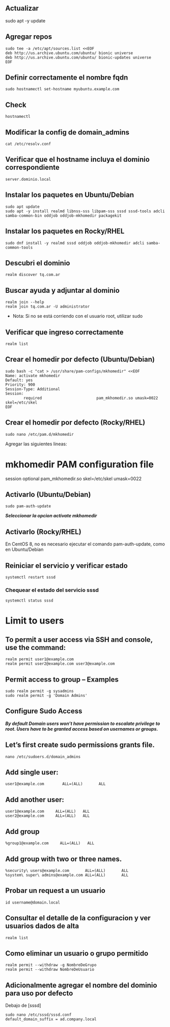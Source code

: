 ## Actualizar
sudo apt -y update

## Agregar repos
```
sudo tee -a /etc/apt/sources.list <<EOF
deb http://us.archive.ubuntu.com/ubuntu/ bionic universe
deb http://us.archive.ubuntu.com/ubuntu/ bionic-updates universe
EOF
```

## Definir correctamente el nombre fqdn
```
sudo hostnamectl set-hostname myubuntu.example.com
```

## Check
```
hostnamectl
```

## Modificar la config de domain_admins
```
cat /etc/resolv.conf
```

## Verificar que el hostname incluya el dominio correspondiente
```
server.dominio.local
```

## Instalar los paquetes en Ubuntu/Debian
```
sudo apt update
sudo apt -y install realmd libnss-sss libpam-sss sssd sssd-tools adcli samba-common-bin oddjob oddjob-mkhomedir packagekit
```

## Instalar los paquetes en Rocky/RHEL
```
sudo dnf install -y realmd sssd oddjob oddjob-mkhomedir adcli samba-common-tools
```

## Descubri el dominio
```
realm discover tq.com.ar
```

## Buscar ayuda y adjuntar al dominio
```
realm join --help
realm join tq.com.ar -U administrator
```
* Nota: Si no se está corriendo con el usuario root, utilizar sudo

## Verificar que ingreso correctamente
```
realm list
```

## Crear el homedir por defecto (Ubuntu/Debian)
```
sudo bash -c "cat > /usr/share/pam-configs/mkhomedir" <<EOF
Name: activate mkhomedir
Default: yes
Priority: 900
Session-Type: Additional
Session:
        required                        pam_mkhomedir.so umask=0022 skel=/etc/skel
EOF
```

## Crear el homedir por defecto (Rocky/RHEL)
```
sudo nano /etc/pam.d/mkhomedir
```
Agregar las siguientes lineas:
# mkhomedir PAM configuration file
session     optional    pam_mkhomedir.so skel=/etc/skel umask=0022

## Activarlo (Ubuntu/Debian)
```
sudo pam-auth-update
```
***Seleccionar la opcion activate mkhomedir***

## Activarlo (Rocky/RHEL)
En CentOS 8, no es necesario ejecutar el comando pam-auth-update, como en Ubuntu/Debian

## Reiniciar el servicio y verificar estado

```
systemctl restart sssd
```
### Chequear el estado del servicio sssd

```
systemctl status sssd
```

# Limit to users
## To permit a user access via SSH and console, use the command:
```
realm permit user1@example.com
realm permit user2@example.com user3@example.com
```
## Permit access to group – Examples
```
sudo realm permit -g sysadmins
sudo realm permit -g 'Domain Admins'
```

## Configure Sudo Access
***By default Domain users won’t have permission to escalate privilege to root. Users have to be granted access based on usernames or groups.***

## Let’s first create sudo permissions grants file.
```
nano /etc/sudoers.d/domain_admins
```

## Add single user:
```
user1@example.com        ALL=(ALL)       ALL
```

## Add another user:
```
user1@example.com     ALL=(ALL)   ALL
user2@example.com     ALL=(ALL)   ALL
```

## Add group
```
%group1@example.com     ALL=(ALL)   ALL
```

## Add group with two or three names.
```
%security\ users@example.com       ALL=(ALL)       ALL
%system\ super\ admins@example.com ALL=(ALL)       ALL
```

## Probar un request a un usuario
```
id username@domain.local
```
## Consultar el detalle de la configuracion y ver usuarios dados de alta
```
realm list
```
## Como eliminar un usuario o grupo permitido
```
realm permit --withdraw -g NombreDeGrupo
realm permit --withdraw NombreDeUsuario
```
## Adicionalmente agregar el nombre del dominio para uso por defecto
Debajo de [sssd]

```
sudo nano /etc/sssd/sssd.conf
default_domain_suffix = ad.company.local
```